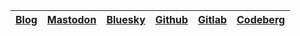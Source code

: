 <div align="center">

| [Blog](https://exemplo.com) | [Mastodon](https://mastodon.social/@user) | [Bluesky](https://bsky.app) | [Github](https://github.com) | [Gitlab](https://gitlab.com) | [Codeberg](https://codeberg.org) |
|:---:|:---:|:---:|:---:|:---:|:---:|

</div>
